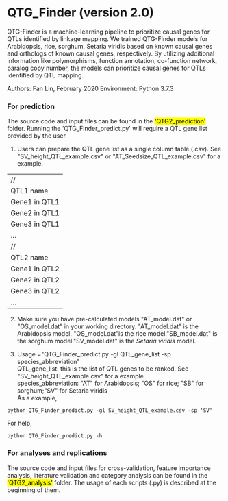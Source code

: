 # QTG_Finder (version 2.0)

QTG-Finder is a machine-learning pipeline to prioritize causal genes for QTLs identified by linkage mapping. We trained QTG-Finder models for Arabidopsis, rice, sorghum, Setaria viridis based on known causal genes and orthologs of known causal genes, respectively. By utilizing additional information like polymorphisms, function annotation, co-function network, paralog copy number, the models can prioritize causal genes for QTLs identified by QTL mapping.

Authors: Fan Lin, February 2020
Environment: Python 3.7.3

### For prediction
The source code and input files can be found in the <mark>'QTG2_prediction'</mark> folder. Running the 'QTG_Finder_predict.py' will require a QTL gene list provided by the user.

1. Users can prepare the QTL gene list as a single column table (.csv). See "SV_height_QTL_example.csv" or "AT_Seedsize_QTL_example.csv" for a example.

||
|:-| 
|//|
|QTL1 name|
|Gene1 in QTL1|
|Gene2 in QTL1|
|Gene3 in QTL1|
|…| 
|//|
|QTL2 name|
|Gene1 in QTL2|
|Gene2 in QTL2|
|Gene3 in QTL2|
|…|

2. Make sure you have pre-calculated models "AT_model.dat" or "OS_model.dat" in your working directory. "AT_model.dat" is the Arabidopsis model. "OS_model.dat”is the rice model."SB_model.dat" is the sorghum model."SV_model.dat" is the *Setaria viridis* model.

3. Usage ="QTG_Finder_predict.py -gl QTL_gene_list -sp species_abbreviation" <br />
QTL_gene_list: this is the list of QTL genes to be ranked. See "SV_height_QTL_example.csv" for a example <br />
species_abbreviation: "AT" for Arabidopsis; "OS" for rice; "SB" for sorghum;"SV" for Setaria viridis  <br />
As a example,
```python3
python QTG_Finder_predict.py -gl SV_height_QTL_example.csv -sp 'SV'
```

For help,
```python3
python QTG_Finder_predict.py -h
```

### For analyses and replications

The source code and input files for cross-validation, feature importance analysis, literature validation and category analysis can be found in the <mark>'QTG2_analysis'</mark> folder. The usage of each scripts (.py) is described at the beginning of them.

